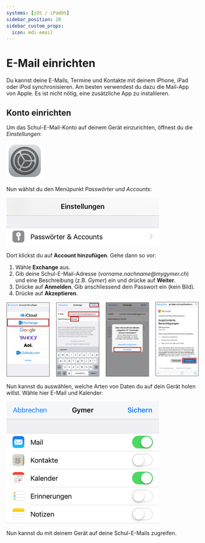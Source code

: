 ```yaml
---
systems: [iOS / iPadOS]
sidebar_position: 20
sidebar_custom_props:
  icon: mdi-email
---
```


# E-Mail einrichten




Du kannst deine E-Mails, Termine und Kontakte mit deinem iPhone, iPad oder iPod synchronisieren. Am besten verwendest du dazu die Mail-App von Apple. Es ist nicht nötig, eine zusätzliche App zu installieren.

## Konto einrichten

Um das Schul-E-Mail-Konto auf deinem Gerät einzurichten, öffnest du die _Einstellungen_:

![Einstellungen](./icon-settings.png)

Nun wählst du den Menüpunkt _Passwörter und Accounts_:

![](./email-setup-1.png)

Dort klickst du auf __Account hinzufügen__. Gehe dann so vor:

1. Wähle __Exchange__ aus.
2. Gib deine Schul-E-Mail-Adresse (_vorname.nachname@mygymer.ch_) und eine Beschreibung (z.B. _Gymer_) ein und drücke auf __Weiter__.
3. Drücke auf __Anmelden__. Gib anschliessend dein Passwort ein (kein Bild).
4. Drücke auf __Akzeptieren__.

![](./email-setup.svg)

Nun kannst du auswählen, welche Arten von Daten du auf dein Gerät holen willst. Wähle hier E-Mail und Kalender:

![](./email-setup-6.png)

Nun kannst du mit deinem Gerät auf deine Schul-E-Mails zugreifen.
